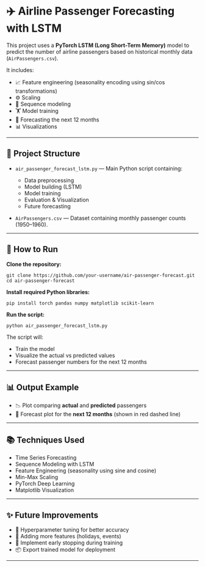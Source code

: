 # ✈️ Airline Passenger Forecasting with LSTM

This project uses a **PyTorch LSTM (Long Short-Term Memory)** model to predict the number of airline passengers based on historical monthly data (`AirPassengers.csv`).

It includes:
- 📈 Feature engineering (seasonality encoding using sin/cos transformations)
- ⚙️ Scaling
- 🔁 Sequence modeling
- 🏋️ Model training
- 🔮 Forecasting the next 12 months
- 📊 Visualizations

---

## 📂 Project Structure

- `air_passenger_forecast_lstm.py` — Main Python script containing:
  - Data preprocessing
  - Model building (LSTM)
  - Model training
  - Evaluation & Visualization
  - Future forecasting

- `AirPassengers.csv` — Dataset containing monthly passenger counts (1950–1960).

---

## 🚀 How to Run

**Clone the repository:**

``git clone https://github.com/your-username/air-passenger-forecast.git
cd air-passenger-forecast``

**Install required Python libraries:**

``pip install torch pandas numpy matplotlib scikit-learn``


**Run the script:**

``python air_passenger_forecast_lstm.py``


The script will:
- Train the model
- Visualize the actual vs predicted values
- Forecast passenger numbers for the next 12 months

---

## 📊 Output Example

- 📉 Plot comparing **actual** and **predicted** passengers
- 🔮 Forecast plot for the **next 12 months** (shown in red dashed line)

---

## 📚 Techniques Used

- Time Series Forecasting
- Sequence Modeling with LSTM
- Feature Engineering (seasonality using sine and cosine)
- Min-Max Scaling
- PyTorch Deep Learning
- Matplotlib Visualization

---

## ✨ Future Improvements

- 🔧 Hyperparameter tuning for better accuracy
- 📅 Adding more features (holidays, events)
- 🛑 Implement early stopping during training
- 📦 Export trained model for deployment

---
